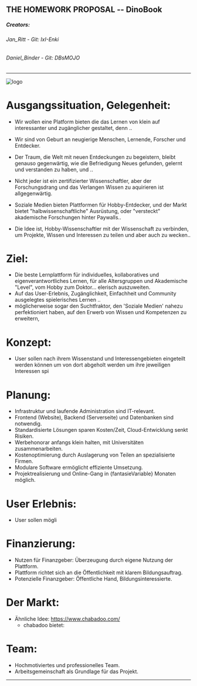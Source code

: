## THE HOMEWORK PROPOSAL -- DinoBook
##### Creators: 
######    Jan_Ritt        - Git: IxI-Enki
######    Daniel_Binder   - Git: DBsMOJO

---------------------------------

![logo](https://github.com/IxI-Enki/Uebung-syp-002/assets/138018029/ea83d106-c343-4e65-ab7d-f0c982cbfa6b)

# Ausgangssituation, Gelegenheit:

- Wir wollen eine Platform bieten die das Lernen von klein auf interessanter und zugänglicher gestaltet, denn .. 
- Wir sind von Geburt an neugierige Menschen, Lernende, Forscher und Entdecker.
- Der Traum, die Welt mit neuen Entdeckungen zu begeistern, bleibt genauso gegenwärtig, wie die Befriedigung Neues gefunden, gelernt und verstanden zu haben, und ..

- Nicht jeder ist ein zertifizierter Wissenschaftler, aber der Forschungsdrang und das Verlangen Wissen zu aquirieren ist allgegenwärtig.
- Soziale Medien bieten Plattformen für Hobby-Entdecker, und der Markt bietet "halbwissenschaftliche" Ausrüstung, oder "versteckt" akademische Forschungen hinter Paywalls..
- Die Idee ist, Hobby-Wissenschaftler mit der Wissenschaft zu verbinden, um Projekte, Wissen und Interessen zu teilen und aber auch zu wecken..

# Ziel:
- Die beste Lernplattform für individuelles, kollaboratives und eigenverantwortliches Lernen, für alle Altersgruppen und Akademische "Level", vom Hobby zum Doktor...
elerisch auszuweiten.
- Auf das User-Erlebnis, Zugänglichkeit, Einfachheit und Community ausgelegtes spielerisches Lernen  ..
- möglicherweise sogar den Suchtfraktor, den 'Soziale Medien' nahezu perfektioniert haben, auf den Erwerb von Wissen und Kompetenzen zu erweitern,

  
# Konzept:
- User sollen nach ihrem Wissenstand und Interessengebieten eingeteilt werden können um von dort abgeholt werden um ihre jeweiligen Interessen spi

  
# Planung: 

- Infrastruktur und laufende Administration sind IT-relevant.
- Frontend (Website), Backend (Serverseite) und Datenbanken sind notwendig.
- Standardisierte Lösungen sparen Kosten/Zeit, Cloud-Entwicklung senkt Risiken.
- Werbehonorar anfangs klein halten, mit Universitäten zusammenarbeiten.
- Kostenoptimierung durch Auslagerung von Teilen an spezialisierte Firmen.
- Modulare Software ermöglicht effiziente Umsetzung.
- Projektrealisierung und Online-Gang in {fantasieVariable} Monaten möglich.

# User Erlebnis:

- User sollen mögli

# Finanzierung:

- Nutzen für Finanzgeber: Überzeugung durch eigene Nutzung der Plattform.
- Plattform richtet sich an die Öffentlichkeit mit klarem Bildungsauftrag.
- Potenzielle Finanzgeber: Öffentliche Hand, Bildungsinteressierte.

# Der Markt:

- Ähnliche Idee: https://www.chabadoo.com/
  - chabadoo bietet: 

# Team:

- Hochmotiviertes und professionelles Team.
- Arbeitsgemeinschaft als Grundlage für das Projekt.



---------------------------------
